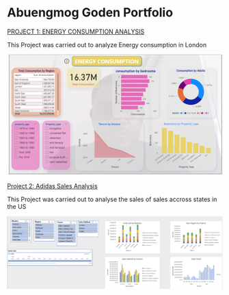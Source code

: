 # Abuengmog Goden Portfolio
[PROJECT 1: ENERGY CONSUMPTION ANALYSIS](https://github.com/Abuengmoh/Abuengmoh.github.io/tree/main)

This Project was carried out to analyze Energy consumption in London

![EnergyImage](EnergyImage.PNG)

[Project 2: Adidas Sales Analysis](https://github.com/Abuengmoh/Abuengmoh.github.io/blob/main/Adidas-Dashboard-START.xlsx)

This Project was carried out to analyse the sales  of sales accross states in the US

![ADIDASIMAGE](ADIDASIMAGE.PNG)

